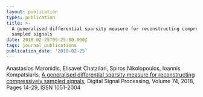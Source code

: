 ```yaml
---
layout: publication
types: publication
title: >-
  A generalised differential sparsity measure for reconstructing compressively
  sampled signals
date: 2018-02-25T09:25:00.000Z
tags: journal_publications
publication_date: '2018-02-25'
---
```

Anastasios Maronidis, Elisavet Chatzilari, Spiros Nikolopoulos, Ioannis Kompatsiaris,  [A generalised differential sparsity measure for reconstructing compressively sampled signals](https://doi.org/10.1016/j.dsp.2017.11.016),  Digital Signal Processing,  Volume 74,  2018,  Pages 14-29,  ISSN 1051-2004
